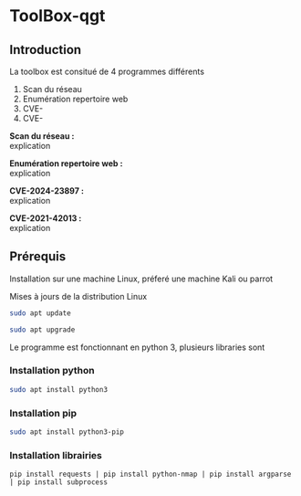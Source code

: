 # ToolBox-qgt
## Introduction 
La toolbox est consitué de 4 programmes différents 
<ol>
  <li>Scan du réseau</li>
  <li>Enumération repertoire web </li>
  <li>CVE-</li>
  <li>CVE-</li>
</ol>

<strong>Scan du réseau : </strong> <br> explication

<strong>Enumération repertoire web : </strong> <br> explication

<strong>CVE-2024-23897 : </strong> <br> explication

<strong>CVE-2021-42013 : </strong> <br>explication 

## Prérequis
Installation sur une machine Linux, préferé une machine Kali ou parrot

Mises à jours de la distribution Linux 

  ```bash
sudo apt update
```

```bash
sudo apt upgrade
```

Le programme est fonctionnant en python 3, plusieurs libraries sont 



### Installation python 

```bash
sudo apt install python3
```
### Installation pip 

```bash
sudo apt install python3-pip
```

### Installation librairies 

```pip
pip install requests | pip install python-nmap | pip install argparse | pip install subprocess

```


